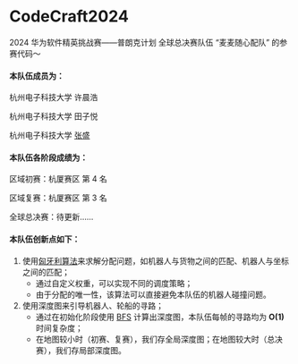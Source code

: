 # CodeCraft2024
2024 华为软件精英挑战赛——普朗克计划 全球总决赛队伍 “麦麦随心配队” 的参赛代码～



#### 本队伍成员为：

杭州电子科技大学 许晨浩

杭州电子科技大学 田子悦

杭州电子科技大学 [张盛](https://github.com/zs0510)



#### 本队伍各阶段成绩为：

区域初赛：杭厦赛区 第 4 名

区域复赛：杭厦赛区 第 3 名

全球总决赛：待更新……



#### 本队伍创新点如下：

1. 使用[匈牙利算法](https://zh.wikipedia.org/wiki/%E5%8C%88%E7%89%99%E5%88%A9%E7%AE%97%E6%B3%95)来求解分配问题，如机器人与货物之间的匹配、机器人与坐标之间的匹配；
   - 通过自定义权重，可以实现不同的调度策略；
   - 由于分配的唯一性，该算法可以直接避免本队伍的机器人碰撞问题。
2. 使用深度图来引导机器人、轮船的寻路；
   - 通过在初始化阶段使用 [BFS](https://zh.wikipedia.org/wiki/%E5%B9%BF%E5%BA%A6%E4%BC%98%E5%85%88%E6%90%9C%E7%B4%A2) 计算出深度图，本队伍每帧的寻路均为 **O(1)** 时间复杂度；
   - 在地图较小时（初赛、复赛），我们存全局深度图；在地图较大时（总决赛），我们存局部深度图。

